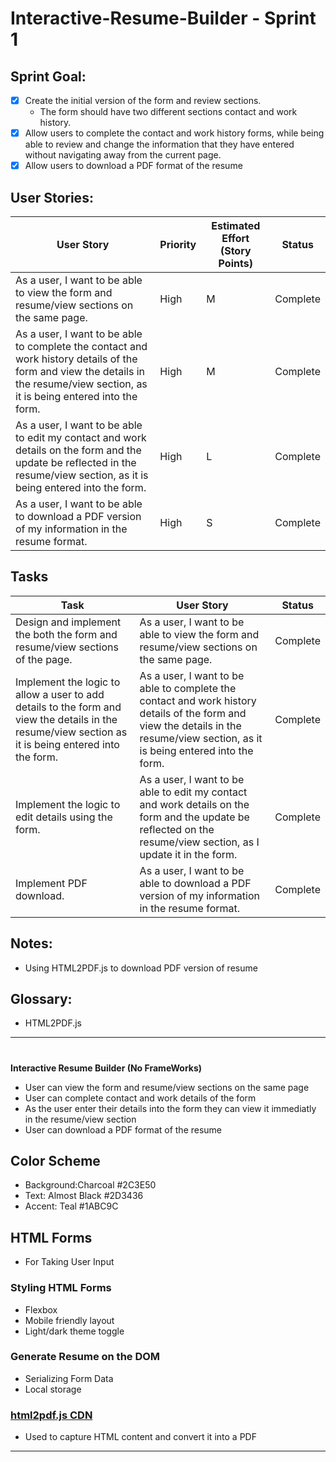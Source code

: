 # Interactive-Resume-Builder - Sprint 1

## Sprint Goal:
- [x] Create the initial version of the form and review sections. 
    - The form should have two different sections contact and work history. 
- [x] Allow users to complete the contact and work history forms, while being able to review and change the information that they have entered without navigating away from the current page. 
- [x] Allow users to download a PDF format of the resume

## User Stories:

| User Story | Priority | Estimated Effort (Story Points) | Status |
|---|---|---|---|
| As a user, I want to be able to view the form and resume/view sections on the same page. | High | M | Complete |
| As a user, I want to be able to complete the contact and work history details of the form and view the details in the resume/view section, as it is being entered into the form. | High | M | Complete |
| As a user, I want to be able to edit my contact and work details on the form and the update be reflected in the resume/view section, as it is being entered into the form. | High | L | Complete |
| As a user, I want to be able to download a PDF version of my information in the resume format. | High | S | Complete |


## Tasks

| Task | User Story | Status |
|---|---|---|
| Design and implement the both the form and resume/view sections of the page. | As a user, I want to be able to view the form and resume/view sections on the same page. | Complete |
| Implement the logic to allow a user to add details to the form and view the details in the resume/view section as it is being entered into the form. |  As a user, I want to be able to complete the contact and work history details of the form and view the details in the resume/view section, as it is being entered into the form. | Complete |
| Implement the logic to edit details using the form. | As a user, I want to be able to edit my contact and work details on the form and the update be reflected on the resume/view section, as I update it in the form. | Complete |
| Implement PDF download. | As a user, I want to be able to download a PDF version of my information in the resume format. | Complete |


## Notes:
- Using HTML2PDF.js to download PDF version of resume

## Glossary:
- HTML2PDF.js

___________________________________________________________________________________________________________________________________________
#
**Interactive Resume Builder (No FrameWorks)**

- User can view the form and resume/view sections on the same page
- User can complete contact and work details of the form
- As the user enter their details into the form they can view it immediatly in the resume/view section 
- User can download a PDF format of the resume

## Color Scheme
- Background:Charcoal #2C3E50
- Text: Almost Black #2D3436
- Accent: Teal #1ABC9C

## HTML Forms

- For Taking User Input

### Styling HTML Forms

- Flexbox
- Mobile friendly layout
- Light/dark theme toggle

### Generate Resume on the DOM

- Serializing Form Data
- Local storage

### [html2pdf.js CDN](https://cdnjs.com/libraries/html2pdf.js/0.8.0)

- Used to capture HTML content and convert it into a PDF

---
